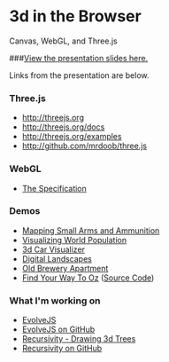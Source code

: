 3d in the Browser
===================================

Canvas, WebGL, and Three.js

###[View the presentation slides here.](http://gregtatum.com/talks/webgl/presentation/)

Links from the presentation are below.

### Three.js
- http://threejs.org
- http://threejs.org/docs
- http://threejs.org/examples
- http://github.com/mrdoob/three.js

### WebGL
- [The Specification](http://www.khronos.org/registry/webgl/specs/latest/1.0/)

### Demos
- [Mapping Small Arms and Ammunition](http://workshop.chromeexperiments.com/projects/armsglobe/)
- [Visualizing World Population](http://data-arts.appspot.com/globe/)
- [3d Car Visualizer](http://carvisualizer.plus360degrees.com/threejs/)
- [Digital Landscapes](www.littleworkshop.fr/landscapes)
- [Old Brewery Apartment](http://www.shapespark.com/formikodesign/old-brewery-apartment/)
- [Find Your Way To Oz](www.findyourwaytooz.com/storm/) ([Source Code](https://code.google.com/p/oz-experiment/))

### What I'm working on
- [EvolveJS](http://evolvejs.com/)
- [EvolveJS on GitHub](https://github.com/tatumcreative/evolvejs)
- [Recursivity - Drawing 3d Trees](http://gregtatum.com/poems/recursive/5/)
- [Recursivity on GitHub](https://github.com/TatumCreative/Recursivity)

